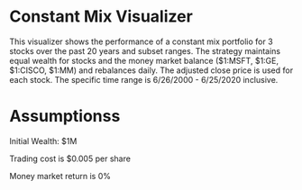 # Constant Mix Visualizer

This visualizer shows the performance of a constant mix portfolio for 3 stocks over the past 20 years and subset ranges. The strategy maintains equal wealth for stocks and the money market balance ($1:MSFT, $1:GE, $1:CISCO, $1:MM) and rebalances daily. The adjusted close price is used for each stock. The specific time range is 6/26/2000 - 6/25/2020 inclusive. 

# Assumptionss

Initial Wealth: $1M

Trading cost is $0.005 per share

Money market return is 0%
